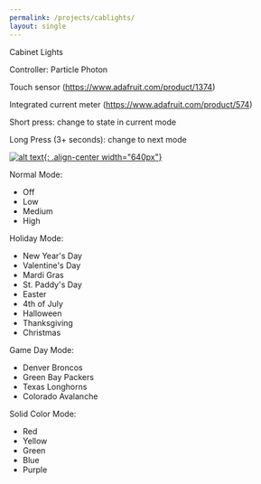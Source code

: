 ```yaml
---
permalink: /projects/cablights/
layout: single
---
```

Cabinet Lights

Controller: Particle Photon

Touch sensor (https://www.adafruit.com/product/1374)

Integrated current meter (https://www.adafruit.com/product/574)


Short press: change to state in current mode

Long Press (3+ seconds): change to next mode


[![alt text](https://storage.googleapis.com/media.darkwire.com/cablights_normal_640x360.gif){: .align-center width="640px"}](https://storage.googleapis.com/media.darkwire.com/cablights_normal_640x360.gif)

Normal Mode:
* Off
* Low
* Medium
* High


Holiday Mode:
* New Year's Day
* Valentine's Day
* Mardi Gras
* St. Paddy's Day
* Easter
* 4th of July
* Halloween
* Thanksgiving
* Christmas


Game Day Mode:
* Denver Broncos
* Green Bay Packers
* Texas Longhorns
* Colorado Avalanche


Solid Color Mode:
* Red
* Yellow
* Green
* Blue
* Purple
